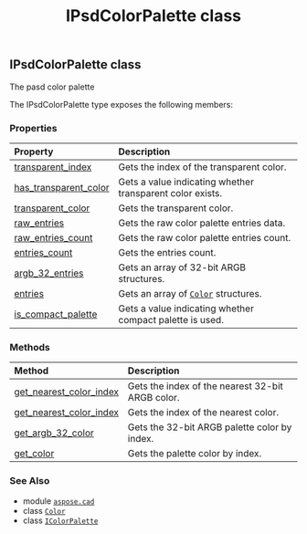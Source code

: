 ﻿---
title: IPsdColorPalette class
second_title: Aspose.CAD for Python via .NET API References
description: 
type: docs
weight: 240
url: /python-net/aspose.cad/ipsdcolorpalette/
is_root: false
---

## IPsdColorPalette class

The pasd color palette



The IPsdColorPalette type exposes the following members:

### Properties
| Property | Description |
| :- | :- |
| [transparent_index](/cad/python-net/aspose.cad/ipsdcolorpalette/transparent_index) | Gets the index of the transparent color. |
| [has_transparent_color](/cad/python-net/aspose.cad/ipsdcolorpalette/has_transparent_color) | Gets a value indicating whether transparent color exists. |
| [transparent_color](/cad/python-net/aspose.cad/ipsdcolorpalette/transparent_color) | Gets the transparent color. |
| [raw_entries](/cad/python-net/aspose.cad/ipsdcolorpalette/raw_entries) | Gets the raw color palette entries data. |
| [raw_entries_count](/cad/python-net/aspose.cad/ipsdcolorpalette/raw_entries_count) | Gets the raw color palette entries count. |
| [entries_count](/cad/python-net/aspose.cad/ipsdcolorpalette/entries_count) | Gets the entries count. |
| [argb_32_entries](/cad/python-net/aspose.cad/ipsdcolorpalette/argb_32_entries) | Gets an array of 32-bit ARGB structures. |
| [entries](/cad/python-net/aspose.cad/ipsdcolorpalette/entries) | Gets an array of [`Color`](/cad/python-net/aspose.cad/color) structures. |
| [is_compact_palette](/cad/python-net/aspose.cad/ipsdcolorpalette/is_compact_palette) | Gets a value indicating whether compact palette is used. |


### Methods
| Method | Description |
| :- | :- |
| [get_nearest_color_index](/cad/python-net/aspose.cad/ipsdcolorpalette/get_nearest_color_index/#int) | Gets the index of the nearest 32-bit ARGB color. |
| [get_nearest_color_index](/cad/python-net/aspose.cad/ipsdcolorpalette/get_nearest_color_index/#aspose.cad.Color) | Gets the index of the nearest color. |
| [get_argb_32_color](/cad/python-net/aspose.cad/ipsdcolorpalette/get_argb_32_color/#int) | Gets the 32-bit ARGB palette color by index. |
| [get_color](/cad/python-net/aspose.cad/ipsdcolorpalette/get_color/#int) | Gets the palette color by index. |



### See Also
* module [`aspose.cad`](..)
* class [`Color`](/cad/python-net/aspose.cad/color)
* class [`IColorPalette`](/cad/python-net/aspose.cad/icolorpalette)

